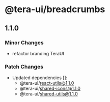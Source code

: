 # @tera-ui/breadcrumbs

## 1.1.0

### Minor Changes

- refactor branding TeraUI

### Patch Changes

- Updated dependencies []:
  - @tera-ui/react-utils@1.1.0
  - @tera-ui/shared-icons@1.1.0
  - @tera-ui/shared-utils@1.1.0
